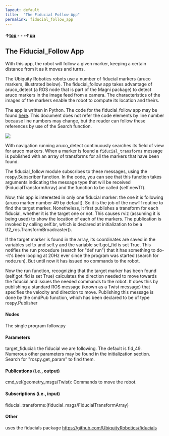 ```yaml
---
layout: default
title:  "The Fiducial Follow App"
permalink: fiducial_follow_app
---
```


#### &uarr;[top](https://ubiquityrobotics.github.io/learn/) - - -&uarr;[up](ix_programming)

## The Fiducial_Follow App

With this app, the robot will follow a given marker, keeping a certain distance from it as it moves and turns.

The Ubiquity Robotics robots use a number of fiducial markers (aruco markers, illustrated below).  The fiducial_follow app takes advantage of aruco_detect (a ROS node that is part of the Magni package) to detect aruco markers in the image feed from a camera.  The characteristics of the images of the markers enable the robot to compute its location and theirs.

The app is written in Python. The code for the fiducial_follow app may be found [here](https://github.com/UbiquityRobotics/demos/blob/master/fiducial_follow/nodes/follow.py).  This document does not refer the code elements by line number because line numbers may change, but the reader can follow these references by use of the Search function.

<img src="https://ubiquityrobotics.github.io/learn/assets/fiducial.png" />

With navigation running aruco_detect continuously searches its field of view for aruco markers. When a marker is found a `fiducial_transforms` message is published with an array of transforms for all the markers that have been found.

The fiducial_follow module subscribes to these messages, using the rospy.Subscriber function.  In the code, you can see that this function takes arguments indicating the message type that will be received (FiducialTransformArray) and the function to be called (self.newTf).

Now, this app is interested in only one fiducial marker: the one it is following (aruco marker number 49 by default).  So it is the job of the newTf routine to find the target marker. Nonetheless, it first publishes a transform for each fiducial, whether it is the target one or not. This causes rviz (assuming it is being used) to show the location of each of the markers.  The publication is invoked by calling self.br, which is declared at initialization to be a tf2_ros.TransformBroadcaster().


If the target marker is found in the array, its coordinates are saved in the variables self.x and self.y and the variable self.got_fid is set True. This notifies the run procedure (search for "def run") that it has something to do--it's been looping at 20Hz ever since the program was started (search for node.run). But until now it has issued no commands to the robot.

Now the run function, recognizing that the target marker has been found (self.got_fid is set True) calculates the direction needed to move towards the fiducial and issues the needed commands to the robot. It does this by publishing a standard ROS message (known as a Twist message) that specifies the velocity and direction to move. Publishing this message is done by the cmdPub function, which has been declared to be of type rospy.Publisher


#### Nodes
The single program follow.py

#### Parameters
target_fiducial: the fiducial we are following. The default is fid_49. Numerous other parameters may be found in the initialization section. Search for "rospy.get_param" to find them.

#### Publications (i.e., output)

cmd_vel(geometry_msgs/Twist): Commands to move the robot.

#### Subscriptions (i.e., input)

fiducial_transforms:(fiducial_msgs/FiducialTransformArray)

#### Other
uses the fiducials package https://github.com/UbiquityRobotics/fiducials
